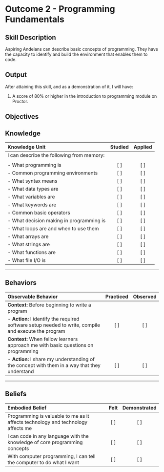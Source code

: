 # Outcome 2 - Programming Fundamentals

**Skill Description**
----------
Aspiring Andelans can describe basic concepts of programming. They have the capacity to identify and build the environment that enables them to code.


**Output**
----------
After attaining this skill, and as a demonstration of it, I will have:

1. A score of 80% or higher in the introduction to programming module on Proctor.


**Objectives**
----------

## **Knowledge**


| Knowledge Unit   |      Studied      | Applied |
|:-------------|:------------------:|:--------:|
| I can describe the following from memory: | | |
||||
| - What programming is | [ ] | [ ]  |
| - Common programming environments | [ ] | [ ]  |
| - What syntax means  | [ ] | [ ]  |
| - What data types are  | [ ] | [ ]  |
| - What variables are     | [ ] | [ ]  |
| - What keywords are | [ ] | [ ] |
| - Common basic operators | [ ] | [ ] |
| - What decision making in programming is | [ ] | [ ]  |
| - What loops are and when to use them | [ ] | [ ]  |
| - What arrays are | [ ] | [ ]  |
| - What strings are | [ ] | [ ]  |
| - What functions are | [ ] | [ ]  |
| - What file I/O is | [ ] | [ ]  |



----------


## **Behaviors**


| Observable Behavior   |      Practiced      | Observed |
|:-------------|:------------------:|:--------:|
| **Context:** Before beginning to write a program | | |
| - **Action:** I identify the required software setup needed to write, compile and execute the program | [ ] | [ ]  |
| **Context:** When fellow learners approach me with basic questions on programming | | |
| - **Action:** I share my understanding of the concept with them in a way that they understand | [ ] | [ ] |




----------


## **Beliefs**


| Embodied Belief   |      Felt      | Demonstrated |
|:-------------|:------------------:|:--------:|
| Programming is valuable to me as it affects technology and technology affects me | [ ] | [ ]  |
| I can code in any language with the knowledge of core programming concepts | [ ] | [ ]  |
| With computer programming, I can tell the computer to do what I want | [ ] | [ ]  |
